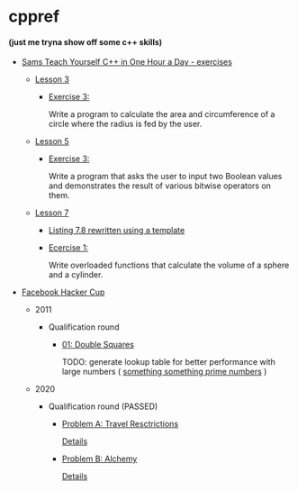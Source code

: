 # cppref

#### (just me tryna show off some c++ skills)

- [Sams Teach Yourself C++ in One Hour a Day - exercises](https://github.com/Erendis42/cppref/tree/master/sams)

    - [Lesson 3](https://github.com/Erendis42/cppref/tree/master/sams/Lesson03)
        - [Exercise 3:](https://github.com/Erendis42/cppref/blob/master/sams/Lesson03/03_circle.cpp)

           Write a program to calculate the area and circumference of a circle where the radius is fed by the user.

    - [Lesson 5](https://github.com/Erendis42/cppref/tree/master/sams/Lesson05)
        - [Exercise 3:](https://github.com/Erendis42/cppref/blob/master/sams/Lesson05/03_bitwise.cpp)

           Write a program that asks the user to input two Boolean values and demonstrates
the result of various bitwise operators on them.

    - [Lesson 7](https://github.com/Erendis42/cppref/tree/master/sams/Lesson07)
        - [Listing 7.8 rewritten using a template](https://github.com/Erendis42/cppref/blob/master/sams/Lesson07/L0708_displayArray.cpp)
        
        - [Ecercise 1:](https://github.com/Erendis42/cppref/blob/master/sams/Lesson07/01_overload.cpp)

            Write overloaded functions that calculate the volume of a sphere and a cylinder.

- [Facebook Hacker Cup](https://github.com/Erendis42/cppref/blob/master/fb_hcup/)
    
    - 2011
        
        - Qualification round
            
            - [01: Double Squares](https://github.com/Erendis42/cppref/blob/master/fb_hcup/2011/00_qualification/01_double_squares.cpp)
            
                TODO: generate lookup table for better performance with large numbers ( [something something prime numbers](https://en.wikipedia.org/wiki/Sum_of_two_squares_theorem) )
    - 2020
        - Qualification round (PASSED)
            - [Problem A: Travel Resctrictions](https://github.com/Erendis42/cppref/blob/master/fb_hcup/2020/00_qualification/A_Travel_Restrictions.cpp)
                
                [Details](https://www.facebook.com/codingcompetitions/hacker-cup/2020/qualification-round/problems/A)
            - [Problem B: Alchemy](https://github.com/Erendis42/cppref/blob/master/fb_hcup/2020/00_qualification/B_Alchemy.cpp)
                
                [Details](https://www.facebook.com/codingcompetitions/hacker-cup/2020/qualification-round/problems/B)
